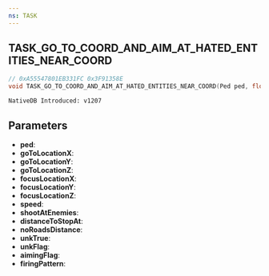 ```yaml
---
ns: TASK
---
```

## TASK_GO_TO_COORD_AND_AIM_AT_HATED_ENTITIES_NEAR_COORD

```c
// 0xA55547801EB331FC 0x3F91358E
void TASK_GO_TO_COORD_AND_AIM_AT_HATED_ENTITIES_NEAR_COORD(Ped ped, float goToLocationX, float goToLocationY, float goToLocationZ, float focusLocationX, float focusLocationY, float focusLocationZ, float speed, BOOL shootAtEnemies, float distanceToStopAt, float noRoadsDistance, BOOL unkTrue, int unkFlag, int aimingFlag, Hash firingPattern);
```

```
NativeDB Introduced: v1207
```

## Parameters
* **ped**:
* **goToLocationX**:
* **goToLocationY**:
* **goToLocationZ**:
* **focusLocationX**:
* **focusLocationY**:
* **focusLocationZ**:
* **speed**:
* **shootAtEnemies**:
* **distanceToStopAt**:
* **noRoadsDistance**:
* **unkTrue**:
* **unkFlag**:
* **aimingFlag**:
* **firingPattern**:
